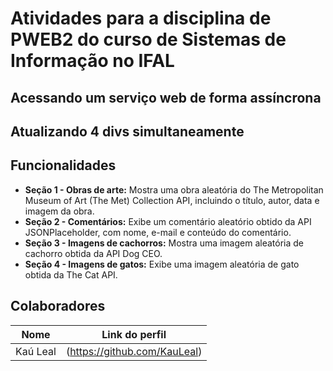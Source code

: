 # Atividades para a disciplina de PWEB2 do curso de Sistemas de Informação no IFAL

## Acessando um serviço web de forma assíncrona
## Atualizando 4 divs simultaneamente

## Funcionalidades

- **Seção 1 - Obras de arte:** Mostra uma obra aleatória do The Metropolitan Museum of Art (The Met) Collection API, incluindo o título, autor, data e imagem da obra.
- **Seção 2 - Comentários:** Exibe um comentário aleatório obtido da API JSONPlaceholder, com nome, e-mail e conteúdo do comentário.
- **Seção 3 - Imagens de cachorros:** Mostra uma imagem aleatória de cachorro obtida da API Dog CEO.
- **Seção 4 - Imagens de gatos:** Exibe uma imagem aleatória de gato obtida da The Cat API.

## Colaboradores

| Nome       | Link do perfil               |
| ---------- | ---------------------------- | 
| Kaú Leal   | (https://github.com/KauLeal) |
